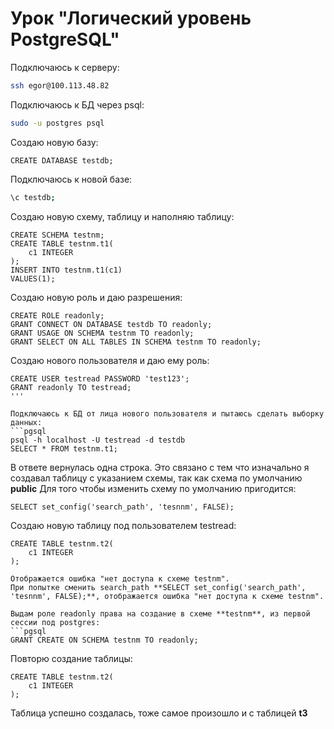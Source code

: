 # Урок "Логический уровень PostgreSQL"

Подключаюсь к серверу:
```bash
ssh egor@100.113.48.82
```

Подключаюсь к БД через psql:
```bash
sudo -u postgres psql
```
Создаю новую базу:
```pgsql
CREATE DATABASE testdb;
```
Подключаюсь к новой базе:
```bash
\c testdb;
```
Создаю новую схему, таблицу и наполняю таблицу:
```pgsql
CREATE SCHEMA testnm;
CREATE TABLE testnm.t1(
    c1 INTEGER
);
INSERT INTO testnm.t1(c1)
VALUES(1);
```

Создаю новую роль и даю разрешения:
```pgsql
CREATE ROLE readonly;
GRANT CONNECT ON DATABASE testdb TO readonly;
GRANT USAGE ON SCHEMA testnm TO readonly;
GRANT SELECT ON ALL TABLES IN SCHEMA testnm TO readonly;
```

Создаю нового пользователя и даю ему роль:
```pgsql
CREATE USER testread PASSWORD 'test123';
GRANT readonly TO testread;
'''

Подключаюсь к БД от лица нового пользователя и пытаюсь сделать выборку данных:
```pgsql
psql -h localhost -U testread -d testdb
SELECT * FROM testnm.t1;
```

В ответе вернулась одна строка.
Это связано с тем что изначально я создавал таблицу с указанием схемы, так как схема по умолчанию **public**
Для того чтобы изменить схему по умолчанию пригодится:
```pgsql
SELECT set_config('search_path', 'tesnnm', FALSE);
```

Создаю новую таблицу под пользователем testread:
```pgsql
CREATE TABLE testnm.t2(
    c1 INTEGER
);

Отображается ошибка "нет доступа к схеме testnm".
При попытке сменить search_path **SELECT set_config('search_path', 'tesnnm', FALSE);**, отображается ошибка "нет доступа к схеме testnm".

Выдам роле readonly права на создание в схеме **testnm**, из первой сессии под postgres:
```pgsql
GRANT CREATE ON SCHEMA testnm TO readonly;
```

Повторю создание таблицы:
```pgsql
CREATE TABLE testnm.t2( 
    c1 INTEGER
);
```

Таблица успешно создалась, тоже самое произошло и с таблицей **t3**

